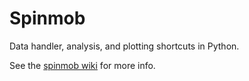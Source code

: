 Spinmob
=======

Data handler, analysis, and plotting shortcuts in Python.

See the [spinmob wiki](https://github.com/Spinmob/spinmob/wiki) for more info.
